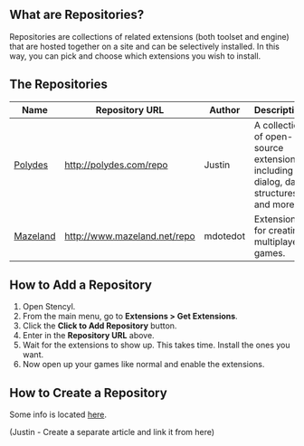 ## What are Repositories?

Repositories are collections of related extensions (both toolset and engine) that are hosted together on a site and can be selectively installed. In this way, you can pick and choose which extensions you wish to install.


## The Repositories

Name | Repository URL | Author | Description
--- | --- | --- | ---
[Polydes](http://community.stencyl.com/index.php/board,144.0.html) | http://polydes.com/repo | Justin | A collection of open-source extensions including dialog, data structures and more.
[Mazeland](http://www.mazeland.net/repo/) | http://www.mazeland.net/repo | mdotedot | Extensions for creating multiplayer games.


## How to Add a Repository

1. Open Stencyl.
2. From the main menu, go to **Extensions > Get Extensions**.
3. Click the **Click to Add Repository** button.
4. Enter in the **Repository URL** above.
5. Wait for the extensions to show up. This takes time. Install the ones you want.
6. Now open up your games like normal and enable the extensions.


## How to Create a Repository

Some info is located [here](http://www.mazeland.net/repo/).

(Justin - Create a separate article and link it from here)

